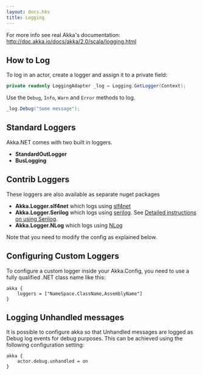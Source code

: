 ```yaml
---
layout: docs.hbs
title: Logging
---
```

For more info see real Akka's documentation: http://doc.akka.io/docs/akka/2.0/scala/logging.html

## How to Log
To log in an actor, create a logger and assign it to a private field:

``` csharp
private readonly LoggingAdapter _log = Logging.GetLogger(Context);
```

Use the `Debug`, `Info`, `Warn` and `Error` methods to log.
``` csharp
_log.Debug("Some message");
```

## Standard Loggers
Akka.NET comes with two built in loggers.

* __StandardOutLogger__
* __BusLogging__

## Contrib Loggers
These loggers are also available as separate nuget packages

* __Akka.Logger.slf4net__ which logs using [slf4net](https://github.com/englishtown/slf4net)
* __Akka.Logger.Serilog__ which logs using [serilog](http://serilog.net/). See [Detailed instructions on using Serilog](Serilog).
* __Akka.Logger.NLog__  which logs using [NLog](http://nlog-project.org/)

Note that you need to modify the config as explained below.

## Configuring Custom Loggers

To configure a custom logger inside your Akka.Config, you need to use a fully qualified .NET class name like this:

```hocon
akka {
    loggers = ["NameSpace.ClassName,AssemblyName"]
}
```

## Logging Unhandled messages

It is possible to configure akka so that Unhandled messages are logged as Debug log events for debug purposes. This can be achieved using the following configuration setting:

```hocon
akka {
    actor.debug.unhandled = on
}
```
